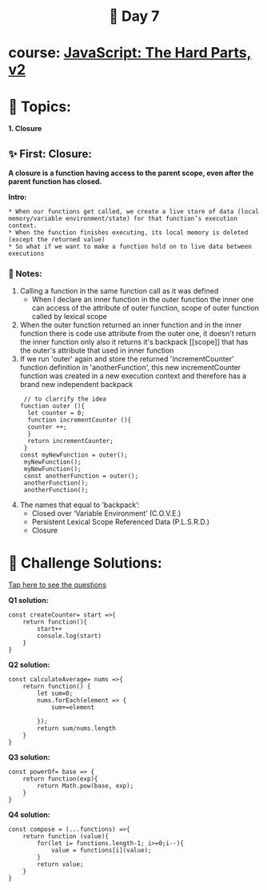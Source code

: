  <h1 align="center">🚀 Day 7 </h1>

 # course: [JavaScript: The Hard Parts, v2](https://frontendmasters.com/courses/javascript-hard-parts-v2/)

  # 🔎 Topics:
  **1. Closure**

  ## ✨️ First: Closure:
  **A closure is a function having access to the parent scope, even after the parent function has closed.**
  
  **Intro:**
  
    * When our functions get called, we create a live store of data (local memory/variable environment/state) for that function’s execution context.
    * When the function finishes executing, its local memory is deleted (except the returned value)
    * So what if we want to make a function hold on to live data between executions 

  ### 📝 Notes:
  1. Calling a function in the same function call as it was defined
      * When I declare an inner function in the outer function the inner one can access of the attribute of outer function, scope of outer function called by lexical scope
  2. When the outer function returned an inner function and in the inner function there is code use attribute from the outer one, it doesn't return the inner function only also it returns it's backpack [[scope]] that has the outer's attribute that used in inner function
  3. If we run 'outer' again and store the returned 'incrementCounter' function definition in 'anotherFunction', this new incrementCounter function was created in a new execution context and therefore has a brand new independent backpack
       ```
        // to clarrify the idea 
       function outer (){
         let counter = 0;
         function incrementCounter (){
         counter ++;
         }
         return incrementCounter;
        }
       const myNewFunction = outer();
        myNewFunction();
        myNewFunction();
        const anotherFunction = outer();
        anotherFunction();
        anotherFunction();
       ````
4. The names that equal to ‘backpack’:
   * Closed over ‘Variable Environment’ (C.O.V.E.)
   * Persistent Lexical Scope Referenced Data (P.L.S.R.D.)
   * Closure


# 💪 Challenge Solutions:
[Tap here to see the questions](https://github.com/orjwan-alrajaby/gsg-expressjs-backend-training-2023/blob/main/learning-sprint-1/week2-day2-tasks/tasks.md)

**Q1 solution:**

  ```
  const createCounter= start =>{
      return function(){
          start++
          console.log(start)
      }
  }
  ```
**Q2 solution:**
```
const calculateAverage= nums =>{
    return function() {
        let sum=0;
        nums.forEach(element => {
            sum+=element
            
        });
        return sum/nums.length
    }
}
```

**Q3 solution:**
```
const powerOf= base => {
    return function(exp){
        return Math.pow(base, exp);
    }
}
```

**Q4 solution:**
```
const compose = (...functions) =>{
    return function (value){
        for(let i= functions.length-1; i>=0;i--){
            value = functions[i](value);
        }
        return value;
    }
}
```
